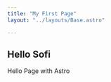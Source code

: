 ```yaml
---
title: "My First Page"
layout: "../layouts/Base.astro"

---
```


## Hello Sofi

Hello Page with Astro